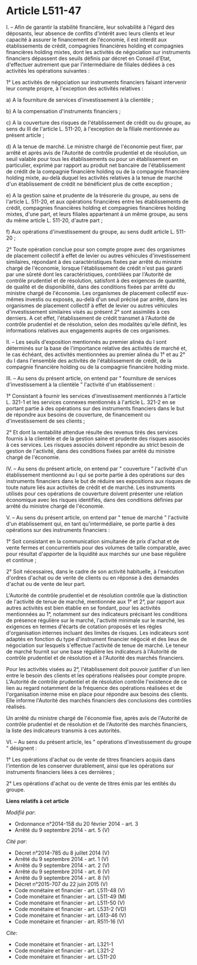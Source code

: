 # Article L511-47

I. – Afin de garantir la stabilité financière, leur solvabilité à l'égard des déposants, leur absence de conflits d'intérêt
avec leurs clients et leur capacité à assurer le financement de l'économie, il est interdit aux établissements de crédit,
compagnies financières holding et compagnies financières holding mixtes, dont les activités de négociation sur instruments
financiers dépassent des seuils définis par décret en Conseil d'Etat, d'effectuer autrement que par l'intermédiaire de
filiales dédiées à ces activités les opérations suivantes :

1° Les activités de négociation sur instruments financiers faisant intervenir leur compte propre, à l'exception des activités
relatives :

a) A la fourniture de services d'investissement à la clientèle ;

b) A la compensation d'instruments financiers ;

c) A la couverture des risques de l'établissement de crédit ou du groupe, au sens du III de l'article L. 511-20, à
l'exception de la filiale mentionnée au présent article ;

d) A la tenue de marché. Le ministre chargé de l'économie peut fixer, par arrêté et après avis de l'Autorité de contrôle
prudentiel et de résolution, un seuil valable pour tous les établissements ou pour un établissement en particulier, exprimé
par rapport au produit net bancaire de l'établissement de crédit de la compagnie financière holding ou de la compagnie
financière holding mixte, au-delà duquel les activités relatives à la tenue de marché d'un établissement de crédit ne
bénéficient plus de cette exception ;

e) A la gestion saine et prudente de la trésorerie du groupe, au sens de l'article L. 511-20, et aux opérations financières
entre les établissements de crédit, compagnies financières holding et compagnies financières holding mixtes, d'une part, et
leurs filiales appartenant à un même groupe, au sens du même article L. 511-20, d'autre part ;

f) Aux opérations d'investissement du groupe, au sens dudit article L. 511-20 ;

2° Toute opération conclue pour son compte propre avec des organismes de placement collectif à effet de levier ou autres
véhicules d'investissement similaires, répondant à des caractéristiques fixées par arrêté du ministre chargé de l'économie,
lorsque l'établissement de crédit n'est pas garanti par une sûreté dont les caractéristiques, contrôlées par l'Autorité de
contrôle prudentiel et de résolution, satisfont à des exigences de quantité, de qualité et de disponibilité, dans des
conditions fixées par arrêté du ministre chargé de l'économie. Les organismes de placement collectif eux-mêmes investis ou
exposés, au-delà d'un seuil précisé par arrêté, dans les organismes de placement collectif à effet de levier ou autres
véhicules d'investissement similaires visés au présent 2° sont assimilés à ces derniers. A cet effet, l'établissement de
crédit transmet à l'Autorité de contrôle prudentiel et de résolution, selon des modalités qu'elle définit, les informations
relatives aux engagements auprès de ces organismes.

II. – Les seuils d'exposition mentionnés au premier alinéa du I sont déterminés sur la base de l'importance relative des
activités de marché et, le cas échéant, des activités mentionnées au premier alinéa du 1° et au 2° du I dans l'ensemble des
activités de l'établissement de crédit, de la compagnie financière holding ou de la compagnie financière holding mixte.

III. – Au sens du présent article, on entend par " fourniture de services d'investissement à la clientèle ” l'activité d'un
établissement :

1° Consistant à fournir les services d'investissement mentionnés à l'article L. 321-1 et les services connexes mentionnés à
l'article L. 321-2 en se portant partie à des opérations sur des instruments financiers dans le but de répondre aux besoins
de couverture, de financement ou d'investissement de ses clients ;

2° Et dont la rentabilité attendue résulte des revenus tirés des services fournis à la clientèle et de la gestion saine et
prudente des risques associés à ces services. Les risques associés doivent répondre au strict besoin de gestion de
l'activité, dans des conditions fixées par arrêté du ministre chargé de l'économie.

IV. – Au sens du présent article, on entend par " couverture ” l'activité d'un établissement mentionné au I qui se porte
partie à des opérations sur des instruments financiers dans le but de réduire ses expositions aux risques de toute nature
liés aux activités de crédit et de marché. Les instruments utilisés pour ces opérations de couverture doivent présenter une
relation économique avec les risques identifiés, dans des conditions définies par arrêté du ministre chargé de l'économie.

V. – Au sens du présent article, on entend par " tenue de marché ” l'activité d'un établissement qui, en tant
qu'intermédiaire, se porte partie à des opérations sur des instruments financiers :

1° Soit consistant en la communication simultanée de prix d'achat et de vente fermes et concurrentiels pour des volumes de
taille comparable, avec pour résultat d'apporter de la liquidité aux marchés sur une base régulière et continue ;

2° Soit nécessaires, dans le cadre de son activité habituelle, à l'exécution d'ordres d'achat ou de vente de clients ou en
réponse à des demandes d'achat ou de vente de leur part.

L'Autorité de contrôle prudentiel et de résolution contrôle que la distinction de l'activité de tenue de marché, mentionnée
aux 1° et 2°, par rapport aux autres activités est bien établie en se fondant, pour les activités mentionnées au 1°,
notamment sur des indicateurs précisant les conditions de présence régulière sur le marché, l'activité minimale sur le
marché, les exigences en termes d'écarts de cotation proposés et les règles d'organisation internes incluant des limites de
risques. Les indicateurs sont adaptés en fonction du type d'instrument financier négocié et des lieux de négociation sur
lesquels s'effectue l'activité de tenue de marché. Le teneur de marché fournit sur une base régulière les indicateurs à
l'Autorité de contrôle prudentiel et de résolution et à l'Autorité des marchés financiers.

Pour les activités visées au 2°, l'établissement doit pouvoir justifier d'un lien entre le besoin des clients et les
opérations réalisées pour compte propre. L'Autorité de contrôle prudentiel et de résolution contrôle l'existence de ce lien
au regard notamment de la fréquence des opérations réalisées et de l'organisation interne mise en place pour répondre aux
besoins des clients. Elle informe l'Autorité des marchés financiers des conclusions des contrôles réalisés.

Un arrêté du ministre chargé de l'économie fixe, après avis de l'Autorité de contrôle prudentiel et de résolution et de
l'Autorité des marchés financiers, la liste des indicateurs transmis à ces autorités.

VI. – Au sens du présent article, les " opérations d'investissement du groupe ” désignent :

1° Les opérations d'achat ou de vente de titres financiers acquis dans l'intention de les conserver durablement, ainsi que
les opérations sur instruments financiers liées à ces dernières ;

2° Les opérations d'achat ou de vente de titres émis par les entités du groupe.

**Liens relatifs à cet article**

_Modifié par_:

  - Ordonnance n°2014-158 du 20 février 2014 - art. 3
  - Arrêté du 9 septembre 2014 - art. 5 (V)

_Cité par_:

  - Décret n°2014-785 du 8 juillet 2014 (V)
  - Arrêté du 9 septembre 2014 - art. 1 (V)
  - Arrêté du 9 septembre 2014 - art. 2 (V)
  - Arrêté du 9 septembre 2014 - art. 6 (V)
  - Arrêté du 9 septembre 2014 - art. 8 (V)
  - Décret n°2015-707 du 22 juin 2015 (V)
  - Code monétaire et financier - art. L511-48 (V)
  - Code monétaire et financier - art. L511-49 (M)
  - Code monétaire et financier - art. L511-50 (V)
  - Code monétaire et financier - art. L531-2 (VD)
  - Code monétaire et financier - art. L613-46 (V)
  - Code monétaire et financier - art. R511-16 (V)

_Cite_:

  - Code monétaire et financier - art. L321-1
  - Code monétaire et financier - art. L321-2
  - Code monétaire et financier - art. L511-20
